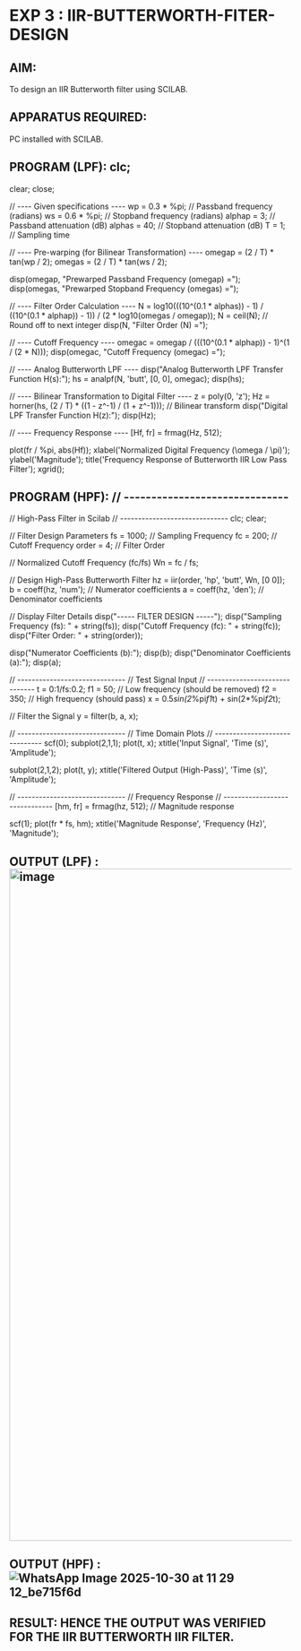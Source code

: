 # EXP 3 : IIR-BUTTERWORTH-FITER-DESIGN

## AIM: 

 To design an IIR Butterworth filter  using SCILAB. 

## APPARATUS REQUIRED: 
PC installed with SCILAB. 

## PROGRAM (LPF): clc;
clear;
close;

// ---- Given specifications ----
wp = 0.3 * %pi;     // Passband frequency (radians)
ws = 0.6 * %pi;     // Stopband frequency (radians)
alphap = 3;         // Passband attenuation (dB)
alphas = 40;        // Stopband attenuation (dB)
T = 1;              // Sampling time

// ---- Pre-warping (for Bilinear Transformation) ----
omegap = (2 / T) * tan(wp / 2);
omegas = (2 / T) * tan(ws / 2);

disp(omegap, "Prewarped Passband Frequency (omegap) =");
disp(omegas, "Prewarped Stopband Frequency (omegas) =");

// ---- Filter Order Calculation ----
N = log10(((10^(0.1 * alphas)) - 1) / ((10^(0.1 * alphap)) - 1)) / (2 * log10(omegas / omegap));
N = ceil(N);  // Round off to next integer
disp(N, "Filter Order (N) =");

// ---- Cutoff Frequency ----
omegac = omegap / (((10^(0.1 * alphap)) - 1)^(1 / (2 * N)));
disp(omegac, "Cutoff Frequency (omegac) =");

// ---- Analog Butterworth LPF ----
disp("Analog Butterworth LPF Transfer Function H(s):");
hs = analpf(N, 'butt', [0, 0], omegac);
disp(hs);

// ---- Bilinear Transformation to Digital Filter ----
z = poly(0, 'z');
Hz = horner(hs, (2 / T) * ((1 - z^-1) / (1 + z^-1)));  // Bilinear transform
disp("Digital LPF Transfer Function H(z):");
disp(Hz);

// ---- Frequency Response ----
[Hf, fr] = frmag(Hz, 512);

plot(fr / %pi, abs(Hf));
xlabel('Normalized Digital Frequency (\omega / \pi)');
ylabel('Magnitude');
title('Frequency Response of Butterworth IIR Low Pass Filter');
xgrid();




## PROGRAM (HPF): // ------------------------------
//   High-Pass Filter in Scilab
// ------------------------------
clc;
clear;

// Filter Design Parameters
fs    = 1000;     // Sampling Frequency
fc    = 200;      // Cutoff Frequency
order = 4;        // Filter Order

// Normalized Cutoff Frequency (fc/fs)
Wn = fc / fs;

// Design High-Pass Butterworth Filter
hz = iir(order, 'hp', 'butt', Wn, [0 0]);
b  = coeff(hz, 'num');   // Numerator coefficients
a  = coeff(hz, 'den');   // Denominator coefficients

// Display Filter Details
disp("----- FILTER DESIGN -----");
disp("Sampling Frequency (fs): " + string(fs));
disp("Cutoff Frequency (fc): " + string(fc));
disp("Filter Order: " + string(order));

disp("Numerator Coefficients (b):");
disp(b);
disp("Denominator Coefficients (a):");
disp(a);

// ------------------------------
//   Test Signal Input
// ------------------------------
t  = 0:1/fs:0.2;
f1 = 50;     // Low frequency (should be removed)
f2 = 350;    // High frequency (should pass)
x  = 0.5*sin(2*%pi*f1*t) + sin(2*%pi*f2*t);

// Filter the Signal
y = filter(b, a, x);

// ------------------------------
//   Time Domain Plots
// ------------------------------
scf(0);
subplot(2,1,1);
plot(t, x);
xtitle('Input Signal', 'Time (s)', 'Amplitude');

subplot(2,1,2);
plot(t, y);
xtitle('Filtered Output (High-Pass)', 'Time (s)', 'Amplitude');

// ------------------------------
//   Frequency Response
// ------------------------------
[hm, fr] = frmag(hz, 512);   // Magnitude response

scf(1);
plot(fr * fs, hm);
xtitle('Magnitude Response', 'Frequency (Hz)', 'Magnitude');




## OUTPUT (LPF) : <img width="1920" height="1200" alt="image" src="https://github.com/user-attachments/assets/c558c617-3952-45df-b555-5c064792147d" />


## OUTPUT (HPF) : ![WhatsApp Image 2025-10-30 at 11 29 12_be715f6d](https://github.com/user-attachments/assets/fb45d99b-1f8f-4d2c-adfb-30af7fd18718)


## RESULT: HENCE THE OUTPUT WAS VERIFIED FOR THE IIR BUTTERWORTH IIR FILTER.
